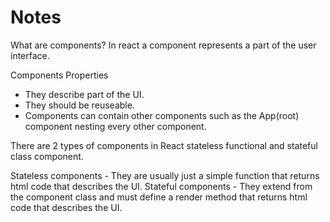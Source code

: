 # Notes
What are components? 
In react a component represents a part of the user interface.


Components Properties
- They describe part of the UI.
- They should be reuseable.
- Components can contain other components such as the App(root) component nesting every other component.

There are 2 types of components in React stateless functional and stateful class component.

Stateless components - They are usually just a simple function that returns html code that describes the UI.
Stateful components - They extend from the component class and must define a render method that returns html code that describes the UI. 
